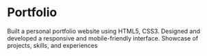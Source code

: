 # Portfolio
Built a personal portfolio website using HTML5, CSS3. Designed and developed a responsive and mobile-friendly interface. Showcase of projects, skills, and experiences
